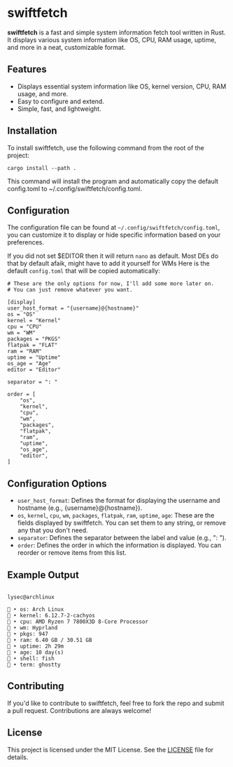 # swiftfetch

**swiftfetch** is a fast and simple system information fetch tool written in Rust. It displays various system information like OS, CPU, RAM usage, uptime, and more in a neat, customizable format.

## Features

- Displays essential system information like OS, kernel version, CPU, RAM usage, and more.
- Easy to configure and extend.
- Simple, fast, and lightweight.

## Installation

To install swiftfetch, use the following command from the root of the project:

`cargo install --path .`

This command will install the program and automatically copy the default config.toml to ~/.config/swiftfetch/config.toml.

## Configuration

The configuration file can be found at `~/.config/swiftfetch/config.toml`, you can customize it to display or hide specific information based on your preferences.

If you did not set $EDITOR then it will return `nano` as default. Most DEs do that by default afaik, might have to add it yourself for WMs
Here is the default `config.toml` that will be copied automatically:

```
# These are the only options for now, I'll add some more later on.
# You can just remove whatever you want.

[display]
user_host_format = "{username}@{hostname}"
os = "OS"
kernel = "Kernel"
cpu = "CPU"
wm = "WM"
packages = "PKGS"
flatpak = "FLAT"
ram = "RAM"
uptime = "Uptime"
os_age = "Age"
editor = "Editor"

separator = ": "

order = [
    "os",
    "kernel",
    "cpu",
    "wm",
    "packages",
    "flatpak",
    "ram",
    "uptime",
    "os_age",
    "editor",
]
```

## Configuration Options

- `user_host_format`: Defines the format for displaying the username and hostname (e.g., {username}@{hostname}).
- `os`, `kernel`, `cpu`, `wm`, `packages`, `flatpak`, `ram`, `uptime`, `age`: These are the fields displayed by swiftfetch. You can set them to any string, or remove any that you don't need.
- `separator`: Defines the separator between the label and value (e.g., ": ").
- `order`: Defines the order in which the information is displayed. You can reorder or remove items from this list.


## Example Output

```

lysec@archlinux

󰣇 ‣ os: Arch Linux
󰍛 ‣ kernel: 6.12.7-2-cachyos
󰍛 ‣ cpu: AMD Ryzen 7 7800X3D 8-Core Processor
 ‣ wm: Hyprland
 ‣ pkgs: 947
󰓅 ‣ ram: 6.40 GB / 30.51 GB
 ‣ uptime: 2h 29m
 ‣ age: 10 day(s)
 ‣ shell: fish
 ‣ term: ghostty

```

## Contributing

If you'd like to contribute to swiftfetch, feel free to fork the repo and submit a pull request. Contributions are always welcome!

## License
This project is licensed under the MIT License. See the [LICENSE](LICENSE) file for details.
